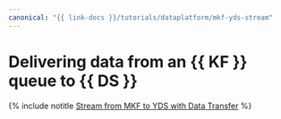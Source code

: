 ```yaml
---
canonical: "{{ link-docs }}/tutorials/dataplatform/mkf-yds-stream"
---
```


# Delivering data from an {{ KF }} queue to {{ DS }}

{% include notitle [Stream from MKF to YDS with Data Transfer](../../_tutorials/dataplatform/data-transfer-mkf-yds.md) %}
